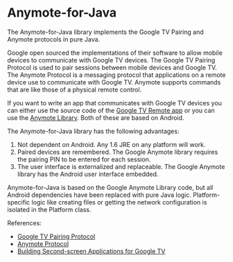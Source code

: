 Anymote-for-Java
================

<p>The Anymote-for-Java library implements the Google TV Pairing and Anymote protocols in pure Java.</p>

<p>Google open sourced the implementations of their software to allow mobile devices to communicate with Google TV devices. 
The Google TV Pairing Protocol is used to pair sessions between mobile devices and Google TV.
The Anymote Protocol is a messaging protocol that applications on a remote device use to communicate with Google TV. 
Anymote supports commands that are like those of a physical remote control.</p>

<p>If you want to write an app that communicates with Google TV devices you can either use the source code of the <a href="https://code.google.com/p/google-tv-remote/">Google TV 
Remote app</a> or you can use the <a href="https://code.google.com/p/googletv-android-samples/source/browse/#git%2FAnymoteLibrary">Anymote Library</a>. Both of these are based on Android. </p>

<p>The Anymote-for-Java library has the following advantages:
<ol>
<li>Not dependent on Android. Any 1.6 JRE on any platform will work.</li>
<li>Paired devices are remembered. The Google Anymote library requires the pairing PIN to be entered for each session.</li>
<li>The user interface is externalized and replaceable. The Google Anymote library has the Android user interface embedded.</li>
</ol>
</p>

<p>Anymote-for-Java is based on the Google Anymote Library code, but all Android dependencies have been replaced with pure Java logic. 
Platform-specific logic like creating files or getting the network configuration is isolated in the Platform class.</p>


<p>References:
<ul>
<li><a href="https://developers.google.com/tv/remote/docs/pairing">Google TV Pairing Protocol</a></li>
<li><a href="https://code.google.com/p/anymote-protocol/">Anymote Protocol</a></li>
<li><a href="https://developers.google.com/tv/remote/docs/developing">Building Second-screen Applications for Google TV</a></li>
</ul>
</p>





